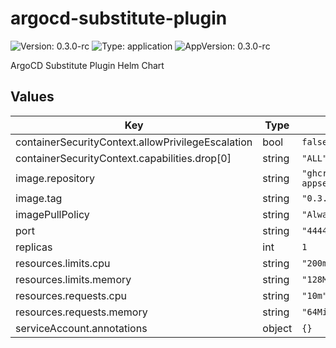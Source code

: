 # argocd-substitute-plugin



![Version: 0.3.0-rc](https://img.shields.io/badge/Version-0.3.0--rc-informational?style=flat-square) ![Type: application](https://img.shields.io/badge/Type-application-informational?style=flat-square) ![AppVersion: 0.3.0-rc](https://img.shields.io/badge/AppVersion-0.3.0--rc-informational?style=flat-square) 

ArgoCD Substitute Plugin Helm Chart









## Values

| Key | Type | Default | Description |
|-----|------|---------|-------------|
| containerSecurityContext.allowPrivilegeEscalation | bool | `false` |  |
| containerSecurityContext.capabilities.drop[0] | string | `"ALL"` |  |
| image.repository | string | `"ghcr.io/grzegorzgniadek/argocd-appset-substitute-plugin"` |  |
| image.tag | string | `"0.3.0-rc"` |  |
| imagePullPolicy | string | `"Always"` |  |
| port | string | `"4444"` |  |
| replicas | int | `1` |  |
| resources.limits.cpu | string | `"200m"` |  |
| resources.limits.memory | string | `"128Mi"` |  |
| resources.requests.cpu | string | `"10m"` |  |
| resources.requests.memory | string | `"64Mi"` |  |
| serviceAccount.annotations | object | `{}` |  |